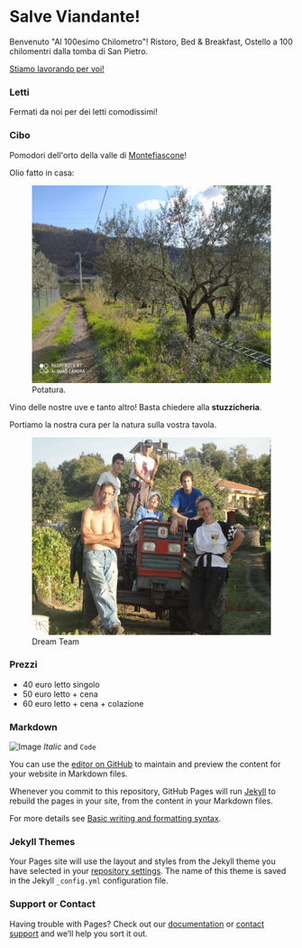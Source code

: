 # Salve Viandante!

Benvenuto "Al 100esimo Chilometro"! Ristoro, Bed & Breakfast, Ostello a 100 chilomentri dalla tomba di San Pietro.

[Stiamo lavorando per voi!](lavori/lavori.md)

### Letti

Fermati da noi per dei letti comodissimi!

### Cibo

Pomodori dell'orto della valle di [Montefiascone](https://en.wikipedia.org/wiki/Montefiascone)! 

Olio fatto in casa:
<figure>
  <img src="images/olive.jpeg"
    height="350" width="100%">
  <figcaption> Potatura.
  </figcaption>
</figure>


Vino delle nostre uve e tanto altro! Basta chiedere alla **stuzzicheria**.

Portiamo la nostra cura per la natura sulla vostra tavola.

<figure>
  <img src="images/trattore.jpeg"
    height="350" width="100%">
  <figcaption> Dream Team
  </figcaption>
</figure>

### Prezzi

- 40 euro letto singolo
- 50 euro letto + cena
- 60 euro letto + cena + colazione

### Markdown

![Image](src)
_Italic_ and `Code`

You can use the [editor on GitHub](https://github.com/matteoettam09/matteoettam09.github.io/edit/main/README.md) to maintain and preview the content for your website in Markdown files.

Whenever you commit to this repository, GitHub Pages will run [Jekyll](https://jekyllrb.com/) to rebuild the pages in your site, from the content in your Markdown files.

For more details see [Basic writing and formatting syntax](https://docs.github.com/en/github/writing-on-github/getting-started-with-writing-and-formatting-on-github/basic-writing-and-formatting-syntax).

### Jekyll Themes

Your Pages site will use the layout and styles from the Jekyll theme you have selected in your [repository settings](https://github.com/matteoettam09/matteoettam09.github.io/settings/pages). The name of this theme is saved in the Jekyll `_config.yml` configuration file.

### Support or Contact

Having trouble with Pages? Check out our [documentation](https://docs.github.com/categories/github-pages-basics/) or [contact support](https://support.github.com/contact) and we’ll help you sort it out.
